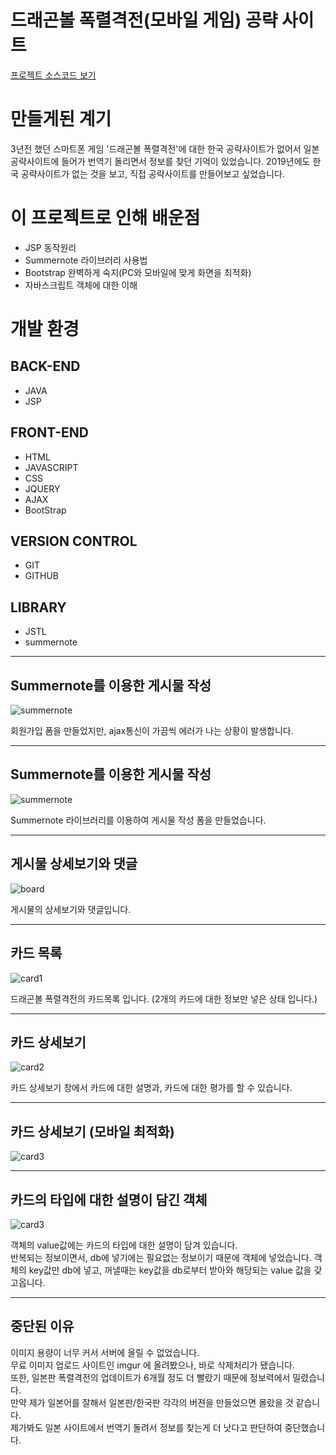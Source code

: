 # 드래곤볼 폭렬격전(모바일 게임) 공략 사이트
[프로젝트 소스코드 보기](https://github.com/SooJae/DBB)

# 만들게된 계기
3년전 했던 스마트폰 게임 '드래곤볼 폭렬격전'에 대한 한국 공략사이트가 없어서 일본 공략사이트에 들어가 번역기 돌리면서 정보를 찾던 기억이 있었습니다.   2019년에도 한국 공략사이트가 없는 것을 보고, 직접 공략사이트를 만들어보고 싶었습니다.

# 이 프로젝트로 인해 배운점
- JSP 동작원리
- Summernote 라이브러리 사용법
- Bootstrap 완벽하게 숙지(PC와 모바일에 맞게 화면을 최적화)
- 자바스크립트 객체에 대한 이해

# 개발 환경
## BACK-END
- JAVA
- JSP

## FRONT-END
- HTML
- JAVASCRIPT
- CSS
- JQUERY
- AJAX
- BootStrap
## VERSION CONTROL
- GIT
- GITHUB
## LIBRARY
- JSTL
- summernote
---
## Summernote를 이용한 게시물 작성
![summernote](./img/join.png)


회원가입 폼을 만들었지만, ajax통신이 가끔씩 에러가 나는 상황이 발생합니다.

---
## Summernote를 이용한 게시물 작성
![summernote](./img/summernote.png)

Summernote 라이브러리를 이용하여 게시물 작성 폼을 만들었습니다.

---
## 게시물 상세보기와 댓글
![board](./img/board1.png)


게시물의 상세보기와 댓글입니다.

---
## 카드 목록
![card1](./img/card1.png)

드래곤볼 폭렬격전의 카드목록 입니다. (2개의 카드에 대한 정보만 넣은 상태 입니다.)

---
## 카드 상세보기
![card2](./img/card2.png)


카드 상세보기 창에서 카드에 대한 설명과, 카드에 대한 평가를 할 수 있습니다.

---

## 카드 상세보기 (모바일 최적화)
![card3](./img/card3.png)

---

## 카드의 타입에 대한 설명이 담긴 객체
![card3](./img/card4.png)

객체의 value값에는 카드의 타입에 대한 설명이 담겨 있습니다.   
반복되는 정보이면서, db에 넣기에는 필요없는 정보이기 때문에 객체에 넣었습니다.    객체의 key값만 db에 넣고, 꺼낼때는 key값을 db로부터 받아와 해당되는 value 값을 갖고옵니다.

---
## 중단된 이유
이미지 용량이 너무 커서 서버에 올릴 수 없었습니다.   
무료 이미지 업로드 사이트인 imgur 에 올려봤으나, 바로 삭제처리가 됐습니다.      
또한, 일본판 폭렬격전의 업데이트가 6개월 정도 더 빨랐기 때문에 정보력에서 밀렸습니다.   
만약 제가 일본어를 잘해서 일본판/한국판 각각의 버젼을 만들었으면 몰랐을 것 같습니다.   
제가봐도 일본 사이트에서 번역기 돌려서 정보를 찾는게 더 낫다고 판단하여 중단했습니다.